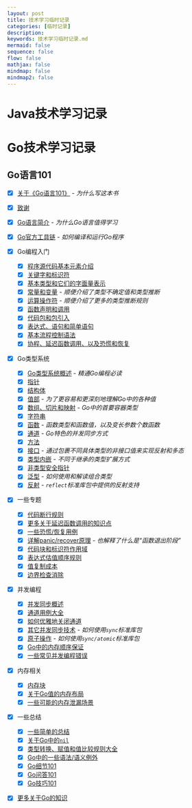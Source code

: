 ```yaml
---
layout: post
title: 技术学习临时记录
categories: [临时记录]
description: 
keywords: 技术学习临时记录.md
mermaid: false
sequence: false
flow: false
mathjax: false
mindmap: false
mindmap2: false
---
```

# Java技术学习记录



# Go技术学习记录

## Go语言101

- [x] [关于《Go语言101》](https://gfw.go101.org/article/101-about.html) - *为什么写这本书*
- [x] [致谢](https://gfw.go101.org/article/acknowledgements.html)

- [x] [Go语言简介](https://gfw.go101.org/article/introduction.html) - *为什么Go语言值得学习*
- [x] [Go官方工具链](https://gfw.go101.org/article/go-toolchain.html) - *如何编译和运行Go程序*

- [x] Go编程入门
  - [x] [程序源代码基本元素介绍](https://gfw.go101.org/article/basic-code-elements-introduction.html)
  - [x] [关键字和标识符](https://gfw.go101.org/article/keywords-and-identifiers.html)
  - [x] [基本类型和它们的字面量表示](https://gfw.go101.org/article/basic-types-and-value-literals.html)
  - [x] [常量和变量](https://gfw.go101.org/article/constants-and-variables.html) - *顺便介绍了类型不确定值和类型推断*
  - [x] [运算操作符](https://gfw.go101.org/article/operators.html) - *顺便介绍了更多的类型推断规则*
  - [x] [函数声明和调用](https://gfw.go101.org/article/function-declarations-and-calls.html)
  - [x] [代码包和包引入](https://gfw.go101.org/article/packages-and-imports.html)
  - [x] [表达式、语句和简单语句](https://gfw.go101.org/article/expressions-and-statements.html)
  - [x] [基本流程控制语法](https://gfw.go101.org/article/control-flows.html)
  - [x] [协程、延迟函数调用、以及恐慌和恢复](https://gfw.go101.org/article/control-flows-more.html)

- [x] Go类型系统
  - [x] [Go类型系统概述](https://gfw.go101.org/article/type-system-overview.html) - *精通Go编程必读*
  - [x] [指针](https://gfw.go101.org/article/pointer.html)
  - [x] [结构体](https://gfw.go101.org/article/struct.html)
  - [x] [值部](https://gfw.go101.org/article/value-part.html) - *为了更容易和更深刻地理解Go中的各种值*
  - [x] [数组、切片和映射](https://gfw.go101.org/article/container.html) - *Go中的首要容器类型*
  - [x] [字符串](https://gfw.go101.org/article/string.html)
  - [x] [函数](https://gfw.go101.org/article/function.html) - *函数类型和函数值，以及变长参数个数函数*
  - [x] [通道](https://gfw.go101.org/article/channel.html) - *Go特色的并发同步方式*
  - [x] [方法](https://gfw.go101.org/article/method.html)
  - [x] [接口](https://gfw.go101.org/article/interface.html) - *通过包裹不同具体类型的非接口值来实现反射和多态*
  - [x] [类型内嵌](https://gfw.go101.org/article/type-embedding.html) - *不同于继承的类型扩展方式*
  - [x] [非类型安全指针](https://gfw.go101.org/article/unsafe.html)
  - [x] [泛型](https://gfw.go101.org/article/generic.html) - *如何使用和解读组合类型*
  - [x] [反射](https://gfw.go101.org/article/reflection.html) - *`reflect`标准库包中提供的反射支持*

- [x] 一些专题
  - [x] [代码断行规则](https://gfw.go101.org/article/line-break-rules.html)
  - [x] [更多关于延迟函数调用的知识点](https://gfw.go101.org/article/defer-more.html)
  - [x] [一些恐慌/恢复用例](https://gfw.go101.org/article/panic-and-recover-use-cases.html)
  - [x] [详解panic/recover原理](https://gfw.go101.org/article/panic-and-recover-more.html) - *也解释了什么是“函数退出阶段”*
  - [x] [代码块和标识符作用域](https://gfw.go101.org/article/blocks-and-scopes.html)
  - [x] [表达式估值顺序规则](https://gfw.go101.org/article/evaluation-orders.html)
  - [x] [值复制成本](https://gfw.go101.org/article/value-copy-cost.html)
  - [x] [边界检查消除](https://gfw.go101.org/article/bounds-check-elimination.html)

- [x] 并发编程
  - [x] [并发同步概述](https://gfw.go101.org/article/concurrent-synchronization-overview.html)
  - [x] [通道用例大全](https://gfw.go101.org/article/channel-use-cases.html)
  - [x] [如何优雅地关闭通道](https://gfw.go101.org/article/channel-closing.html)
  - [x] [其它并发同步技术](https://gfw.go101.org/article/concurrent-synchronization-more.html) - *如何使用`sync`标准库包*
  - [x] [原子操作](https://gfw.go101.org/article/concurrent-atomic-operation.html) - *如何使用`sync/atomic`标准库包*
  - [x] [Go中的内存顺序保证](https://gfw.go101.org/article/memory-model.html)
  - [x] [一些常见并发编程错误](https://gfw.go101.org/article/concurrent-common-mistakes.html)

- [x] 内存相关
  - [x] [内存块](https://gfw.go101.org/article/memory-block.html)
  - [x] [关于Go值的内存布局](https://gfw.go101.org/article/memory-layout.html)
  - [x] [一些可能的内存泄漏场景](https://gfw.go101.org/article/memory-leaking.html)

- [x] 一些总结
  - [x] [一些简单的总结](https://gfw.go101.org/article/summaries.html)
  - [x] [关于Go中的`nil`](https://gfw.go101.org/article/nil.html)
  - [x] [类型转换、赋值和值比较规则大全](https://gfw.go101.org/article/value-conversions-assignments-and-comparisons.html)
  - [x] [Go中的一些语法/语义例外](https://gfw.go101.org/article/exceptions.html)
  - [x] [Go细节101](https://gfw.go101.org/article/details.html)
  - [x] [Go问答101](https://gfw.go101.org/article/unofficial-faq.html)
  - [x] [Go技巧101](https://gfw.go101.org/article/tips.html)

- [x] [更多关于Go的知识](https://gfw.go101.org/article/more.html)


